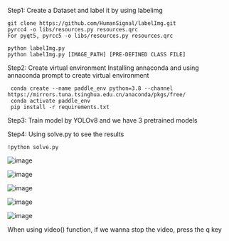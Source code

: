 
Step1: Create a Dataset and label it by using labelimg

    git clone https://github.com/HumanSignal/labelImg.git
    pyrcc4 -o libs/resources.py resources.qrc
    For pyqt5, pyrcc5 -o libs/resources.py resources.qrc
  
    python labelImg.py
    python labelImg.py [IMAGE_PATH] [PRE-DEFINED CLASS FILE]

Step2: Create virtual environment
  Installing annaconda and using annaconda prompt to create virtual environment
  
     conda create --name paddle_env python=3.8 --channel https://mirrors.tuna.tsinghua.edu.cn/anaconda/pkgs/free/
     conda activate paddle_env
     pip install -r requirements.txt

Step3: Train model by YOLOv8 and we have 3 pretrained models

Step4: Using solve.py to see the results

    !python solve.py

![image](https://github.com/user-attachments/assets/c5baa16e-f5cd-4f27-97f1-7657e30ac4c8)

![image](https://github.com/user-attachments/assets/584c8f0b-a2d3-4b9b-abb8-829c608729b5)

![image](https://github.com/user-attachments/assets/863bcc62-e5f4-4470-a51e-361c08c0142b)

![image](https://github.com/user-attachments/assets/1e50157e-b8ea-45d4-8796-1e79bb7f60ef)

![image](https://github.com/user-attachments/assets/a8916b9d-6503-4158-8367-12575d1c2e50)

When using video() function, if we wanna stop the video, press the q key




